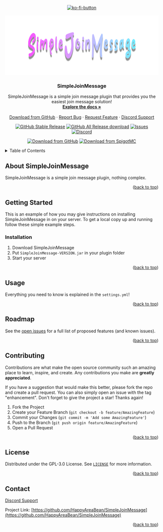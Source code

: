 <div align="center">
<a href="https://ko-fi.com/happyareabean">
    <img src="https://ko-fi.com/img/githubbutton_sm.svg" alt="ko-fi-button">
  </a>
</div>

<div id="top"></div>

<!-- PROJECT SHIELDS -->
<!--
*** I'm using markdown "reference style" links for readability.
*** Reference links are enclosed in brackets [ ] instead of parentheses ( ).
*** See the bottom of this document for the declaration of the reference variables
*** for contributors-url, forks-url, etc. This is an optional, concise syntax you may use.
*** https://www.markdownguide.org/basic-syntax/#reference-style-links
-->

<!-- PROJECT LOGO -->
<br />
<div align="center">
  <a href="https://github.com/HappyAreaBean/SimpleJoinMessage">
    <img src="images/logo.png" alt="Logo" width="1024" height="196">
  </a>

<h3 align="center">SimpleJoinMessage</h3>

  <p align="center">
    SimpleJoinMessage is a simple join message plugin that provides you the easiest join message solution!    <br />
    <a href="https://docs.happyareabean.cc/docs/category/simplejoinmessage"><strong>Explore the docs »</strong></a>
    <br />
    <br />
    <a href="https://github.com/HappyAreaBean/SimpleJoinMessage/release">Download from GitHub</a>
    ·
    <a href="https://github.com/HappyAreaBean/SimpleJoinMessage/issues">Report Bug</a>
    ·
    <a href="https://github.com/HappyAreaBean/SimpleJoinMessage/issues">Request Feature</a>
    ·
    <a href="https://go.happyareabean.cc/supportdiscord">Discord Support</a>
  </p>

[![GitHub Stable Release][github-release-stable]][download-github-url]
[![GitHub All Release download][downloads-all-release]][download-github-url]
[![Issues][issues-shield]][issues-url]
[![Discord][discord-shield]][discord-url]

[![Download from GitHub][download-github]][download-github-url]
[![Download from SpigotMC][download-spigot]][download-spigot-url]

</div>



<!-- TABLE OF CONTENTS -->
<details>
  <summary>Table of Contents</summary>
  <ol>
    <li>
      <a href="#about-the-project">About SimpleJoinMessage</a>
    </li>
    <li>
      <a href="#getting-started">Getting Started</a>
    </li>
    <li><a href="#usage">Usage</a></li>
    <li><a href="#roadmap">Roadmap</a></li>
    <li><a href="#contributing">Contributing</a></li>
    <li><a href="#license">License</a></li>
    <li><a href="#contact">Contact</a></li>
  </ol>
</details>



<!-- ABOUT THE PROJECT -->
## About SimpleJoinMessage

SimpleJoinMessage is a simple join message plugin, nothing complex.

<p align="right">(<a href="#top">back to top</a>)</p>


<!-- GETTING STARTED -->
## Getting Started

This is an example of how you may give instructions on installing SimpleJoinMessage in on your server.
To get a local copy up and running follow these simple example steps.

### Installation

1. Download SimpleJoinMessage
2. Put `SimpleJoinMessage-VERSION.jar` in your plugin folder
3. Start your server

<p align="right">(<a href="#top">back to top</a>)</p>



<!-- USAGE EXAMPLES -->
## Usage

Everything you need to know is explained in the `settings.yml`!

<p align="right">(<a href="#top">back to top</a>)</p>



<!-- ROADMAP -->
## Roadmap

See the [open issues](https://github.com/HappyAreaBean/SimpleJoinMessage/issues) for a full list of proposed features (and known issues).

<p align="right">(<a href="#top">back to top</a>)</p>



<!-- CONTRIBUTING -->
## Contributing

Contributions are what make the open source community such an amazing place to learn, inspire, and create. Any contributions you make are **greatly appreciated**.

If you have a suggestion that would make this better, please fork the repo and create a pull request. You can also simply open an issue with the tag "enhancement".
Don't forget to give the project a star! Thanks again!

1. Fork the Project
2. Create your Feature Branch (`git checkout -b feature/AmazingFeature`)
3. Commit your Changes (`git commit -m 'Add some AmazingFeature'`)
4. Push to the Branch (`git push origin feature/AmazingFeature`)
5. Open a Pull Request

<p align="right">(<a href="#top">back to top</a>)</p>



<!-- LICENSE -->
## License

Distributed under the GPL-3.0 License. See [`LICENSE`](LICENSE) for more information.

<p align="right">(<a href="#top">back to top</a>)</p>



<!-- CONTACT -->
## Contact

[Discord Support](https://go.happyareabean.cc/supportdiscord)

Project Link: [https://github.com/HappyAreaBean/SimpleJoinMessage](https://github.com/HappyAreaBean/SimpleJoinMessage)

<p align="right">(<a href="#top">back to top</a>)</p>

<!-- MARKDOWN LINKS & IMAGES -->
<!-- https://www.markdownguide.org/basic-syntax/#reference-style-links -->
[github-release-stable]: https://img.shields.io/github/v/release/HappyAreaBean/SimpleJoinMessage.svg?label=plugin%20version&style=for-the-badge
[github-release-latest]: https://img.shields.io/github/v/release/HappyAreaBean/SimpleJoinMessage.svg?label=latest%20beta&style=for-the-badge
[contributors-shield]: https://img.shields.io/github/contributors/HappyAreaBean/SimpleJoinMessage.svg?style=for-the-badge
[contributors-url]: https://github.com/HappyAreaBean/SimpleJoinMessage/graphs/contributors
[forks-shield]: https://img.shields.io/github/forks/HappyAreaBean/SimpleJoinMessage.svg?style=for-the-badge
[forks-url]: https://github.com/HappyAreaBean/SimpleJoinMessage/network/members
[stars-shield]: https://img.shields.io/github/stars/HappyAreaBean/SimpleJoinMessage.svg?style=for-the-badge
[stars-url]: https://github.com/HappyAreaBean/SimpleJoinMessage/stargazers
[issues-shield]: https://img.shields.io/github/issues/HappyAreaBean/SimpleJoinMessage.svg?style=for-the-badge
[issues-url]: https://github.com/HappyAreaBean/SimpleJoinMessage/issues
[license-shield]: https://img.shields.io/github/license/HappyAreaBean/SimpleJoinMessage.svg?style=for-the-badge
[license-url]: https://github.com/HappyAreaBean/SimpleJoinMessage/blob/master/LICENSE
[linkedin-shield]: https://img.shields.io/badge/-LinkedIn-black.svg?style=for-the-badge&logo=linkedin&colorB=555
[linkedin-url]: https://linkedin.com/in/linkedin_username
[product-screenshot]: images/screenshot.png
[Next.js]: https://img.shields.io/badge/next.js-000000?style=for-the-badge&logo=nextdotjs&logoColor=white
[Next-url]: https://nextjs.org/
[React.js]: https://img.shields.io/badge/React-20232A?style=for-the-badge&logo=react&logoColor=61DAFB
[React-url]: https://reactjs.org/
[Vue.js]: https://img.shields.io/badge/Vue.js-35495E?style=for-the-badge&logo=vuedotjs&logoColor=4FC08D
[Vue-url]: https://vuejs.org/
[Angular.io]: https://img.shields.io/badge/Angular-DD0031?style=for-the-badge&logo=angular&logoColor=white
[Angular-url]: https://angular.io/
[Svelte.dev]: https://img.shields.io/badge/Svelte-4A4A55?style=for-the-badge&logo=svelte&logoColor=FF3E00
[Svelte-url]: https://svelte.dev/
[Laravel.com]: https://img.shields.io/badge/Laravel-FF2D20?style=for-the-badge&logo=laravel&logoColor=white
[Laravel-url]: https://laravel.com
[Bootstrap.com]: https://img.shields.io/badge/Bootstrap-563D7C?style=for-the-badge&logo=bootstrap&logoColor=white
[Bootstrap-url]: https://getbootstrap.com
[JQuery.com]: https://img.shields.io/badge/jQuery-0769AD?style=for-the-badge&logo=jquery&logoColor=white
[JQuery-url]: https://jquery.com

[downloads-all-release]: https://img.shields.io/github/downloads/HappyAreaBean/SimpleJoinMessage/total?style=for-the-badge
[discord-shield]: https://img.shields.io/discord/347679658369613826?color=darkblue&label=DISCORD&style=for-the-badge
[discord-url]: https://go.happyareabean.cc/supportdiscord

[download-spigot]: https://img.shields.io/badge/Download%20from-SpigotMC-ed8106?style=for-the-badge
[download-spigot-url]: https://www.spigotmc.org/resources/103413/
[download-github]: https://img.shields.io/badge/Download%20from-github-181717?style=for-the-badge
[download-github-url]: https://github.com/HappyAreaBean/SimpleJoinMessage/releases